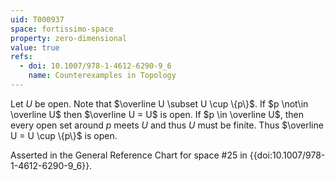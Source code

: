 ```yaml
---
uid: T000937
space: fortissimo-space
property: zero-dimensional
value: true
refs:
  - doi: 10.1007/978-1-4612-6290-9_6
    name: Counterexamples in Topology
---
```

Let $U$ be open. Note that $\overline U \subset U \cup \{p\}$. If $p \not\in \overline U$ then $\overline U = U$ is open. If $p \in \overline U$, then every open set around $p$ meets $U$ and thus $U$ must be finite. Thus $\overline U = U \cup \{p\}$ is open.

Asserted in the General Reference Chart for space #25 in
{{doi:10.1007/978-1-4612-6290-9_6}}.
